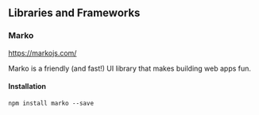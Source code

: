 ## Libraries and Frameworks

### Marko  
https://markojs.com/  

Marko is a friendly (and fast!) UI library that makes building web apps fun.  

#### Installation  
`npm install marko --save `
